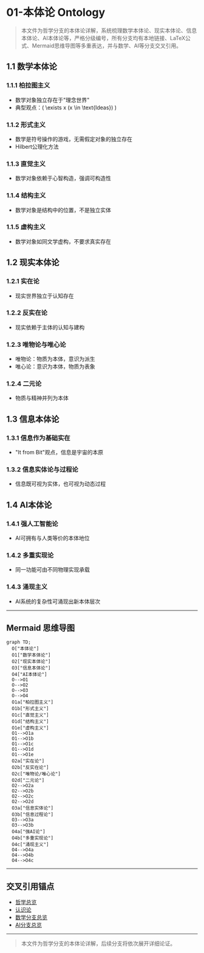 # 01-本体论 Ontology

> 本文件为哲学分支的本体论详解，系统梳理数学本体论、现实本体论、信息本体论、AI本体论等，严格分级编号，所有分支均有本地链接、LaTeX公式、Mermaid思维导图等多重表达，并与数学、AI等分支交叉引用。

## 1.1 数学本体论

### 1.1.1 柏拉图主义

- 数学对象独立存在于"理念世界"
- 典型观点：\( \exists x (x \in \text{Ideas}) \)

### 1.1.2 形式主义

- 数学是符号操作的游戏，无需假定对象的独立存在
- Hilbert公理化方法

### 1.1.3 直觉主义

- 数学对象依赖于心智构造，强调可构造性

### 1.1.4 结构主义

- 数学对象是结构中的位置，不是独立实体

### 1.1.5 虚构主义

- 数学对象如同文学虚构，不要求真实存在

## 1.2 现实本体论

### 1.2.1 实在论

- 现实世界独立于认知存在

### 1.2.2 反实在论

- 现实依赖于主体的认知与建构

### 1.2.3 唯物论与唯心论

- 唯物论：物质为本体，意识为派生
- 唯心论：意识为本体，物质为表象

### 1.2.4 二元论

- 物质与精神并列为本体

## 1.3 信息本体论

### 1.3.1 信息作为基础实在

- "It from Bit"观点，信息是宇宙的本原

### 1.3.2 信息实体论与过程论

- 信息既可视为实体，也可视为动态过程

## 1.4 AI本体论

### 1.4.1 强人工智能论

- AI可拥有与人类等价的本体地位

### 1.4.2 多重实现论

- 同一功能可由不同物理实现承载

### 1.4.3 涌现主义

- AI系统的复杂性可涌现出新本体层次

---

## Mermaid 思维导图

```mermaid
graph TD;
  O["本体论"]
  O1["数学本体论"]
  O2["现实本体论"]
  O3["信息本体论"]
  O4["AI本体论"]
  O-->O1
  O-->O2
  O-->O3
  O-->O4
  O1a["柏拉图主义"]
  O1b["形式主义"]
  O1c["直觉主义"]
  O1d["结构主义"]
  O1e["虚构主义"]
  O1-->O1a
  O1-->O1b
  O1-->O1c
  O1-->O1d
  O1-->O1e
  O2a["实在论"]
  O2b["反实在论"]
  O2c["唯物论/唯心论"]
  O2d["二元论"]
  O2-->O2a
  O2-->O2b
  O2-->O2c
  O2-->O2d
  O3a["信息实体论"]
  O3b["信息过程论"]
  O3-->O3a
  O3-->O3b
  O4a["强AI论"]
  O4b["多重实现论"]
  O4c["涌现主义"]
  O4-->O4a
  O4-->O4b
  O4-->O4c
```

---

## 交叉引用锚点

- [哲学总览](./00-Overview.md)
- [认识论](./02-Epistemology.md)
- [数学分支总览](../Mathematics/views/00-Overview.md)
- [AI分支总览](../AI/01-Overview.md)

---

> 本文件为哲学分支的本体论详解，后续分支将依次展开详细论证。
